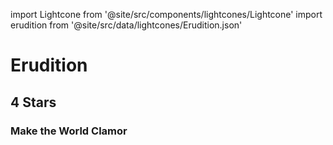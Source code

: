 import Lightcone from '@site/src/components/lightcones/Lightcone'
import erudition from '@site/src/data/lightcones/Erudition.json'

# Erudition

## 4 Stars

### Make the World Clamor

<Lightcone lightcone="Make the World Clamor" lightcones={erudition} />

